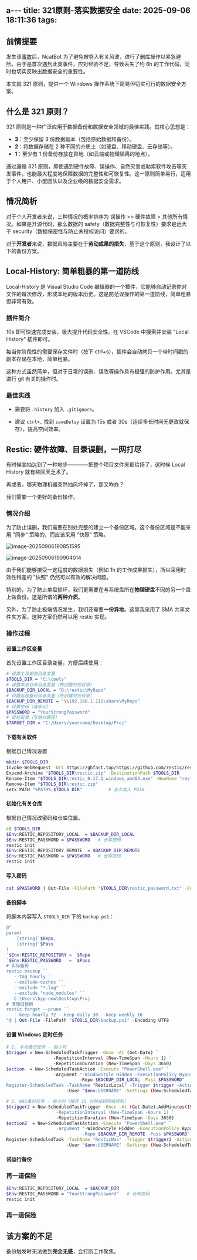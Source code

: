 a---
title: 321原则-落实数据安全
date: 2025-09-06 18:11:36
tags:
---

## 前情提要

发生该[事故](https://huanyp.cn/2025/09/06/%E6%8A%80%E6%9C%AF/%E5%BC%80%E6%BA%90/NcatBot%20%E7%B3%BB%E5%88%97%E8%BD%AF%E4%BB%B6%E9%87%8D%E5%A4%A7%E5%AE%89%E5%85%A8%E4%BA%8B%E6%95%85%E5%9B%9E%E9%A1%BE/)后，NcatBot 为了避免被卷入有关风波，进行了删库操作以紧急避险。由于是首次遇到此类事件，应对经验不足，导致丢失了约 6h 的工作代码，同时也切实反映出数据安全的重要性。

本文就 321 原则，提供一个 Windows 操作系统下简易但切实可行的数据安全方案。

## 什么是 321 原则？

321 原则是一种广泛应用于数据备份和数据安全领域的最佳实践。其核心思想是：

- **3**：至少保留 3 份数据副本（包括原始数据和备份）。
- **2**：将数据存储在 2 种不同的介质上（如硬盘、移动硬盘、云存储等）。
- **1**：至少有 1 份备份存放在异地（如云端或物理隔离的地点）。

通过遵循 321 原则，即使遇到硬件故障、误操作、自然灾害或勒索软件攻击等突发事件，也能最大程度地保障数据的完整性和可恢复性。这一原则简单易行，适用于个人用户、小型团队以及企业级的数据安全需求。

## 情况简析

对于个人开发者来说，三种情况的概率排序为 误操作 >> 硬件故障 > 其他所有情况。如果是开源代码，那么数据的 safety（数据完整性与可恢复性）要求是远大于 security（数据保密性与防止未授权访问）要求的。

对于**开发者**来说，数据风险主要在于**劳动成果的损失**，基于这个原则，我设计了以下的备份方案。

## Local-History: 简单粗暴的第一道防线

Local-History 是 Visual Studio Code 编辑器的一个插件，它能够自动记录你对文件的每次修改，形成本地的版本历史。这是防范误操作的第一道防线，简单粗暴但非常有效。

### 插件简介

10s 即可快速完成安装，极大提升代码安全性。在 VSCode 中搜索并安装 "Local History" 插件即可。

每当你阶段性的需要保存文件时（按下 ctrl+s），插件会自动拷贝一个带时间戳的副本存储在本地，简单粗暴。

这种方式虽然简单，但对于日常的误删、误改等操作具有极强的防护作用。尤其是进行 git 有关的操作时。

### 最佳实践

- 需要将 `.history` 加入 `.gitignore`。

- 建议 `ctrl+,` 找到 `saveDelay` 设置为 15s 或者 30s（连续多长时间无更改就保存），提高空间效率。


## Restic: 硬件故障、目录误删，一网打尽

有时候脑抽达到了一种地步————把整个项目文件夹都给扬了，这时候 Local History 就有些回天乏术了。

再或者，哪天物理机器突然抽风坏掉了，那又咋办？

我们需要一个更好的备份操作。

### 情况介绍

为了防止误删，我们需要在别处完整的建立一个备份区域。这个备份区域是不能采用 "同步" 策略的，而应该采用 "快照" 策略。

![image-20250906190851595](https://ghfast.top/https://raw.githubusercontent.com/huan-yp/image_space/master/images/image-20250906190851595.png)

![image-20250906190904014](https://ghfast.tophttps://raw.githubusercontent.com/huan-yp/image_space/master/images/image-20250906190904014.png)

由于我们能够接受一定程度的数据损失（例如 1h 的工作成果损失），所以采用时效性稍差的 "快照" 仍然可以有效的解决问题。

特别的，为了防止单盘损坏，我们更需要在与系统盘所在**物理硬盘**不同的另一个盘上做备份。这是所谓的**两种介质**。

另外，为了防止极端情况发生，我们还需要**一份异地**。这里我采用了 SMA 共享文件夹方案，这种方案仍然可以用 restic 实现。


### 操作过程

#### 设置工作区变量

首先设置工作区目录变量，方便后续使用：

```bash
# 设置工具安装目录变量
$TOOLS_DIR = "C:\tools"
# 设置本地仓库目录变量（先创建对应目录）
$BACKUP_DIR_LOCAL = "D:\restic\MyRepo"
# 设置远程备份目录变量（先创建对应目录）
$BACKUP_DIR_REMOTE = "\\192.168.1.111\share\MyRepo"
# 设置密码（请牢记）
$PASSWORD = "YourStrongPassword"
# 目标目录（写绝对路径）
$TARGET_DIR = "C:/Users/yourname/Desktop/Proj"
```

#### 下载有关软件

根据自己情况设置

```bash
mkdir $TOOLS_DIR
Invoke-WebRequest -Uri https://ghfast.top/https://github.com/restic/restic/releases/download/v0.17.1/restic_0.17.1_windows_amd64.zip ` -OutFile "$TOOLS_DIR\restic.zip"
Expand-Archive "$TOOLS_DIR\restic.zip" -DestinationPath $TOOLS_DIR
Rename-Item "$TOOLS_DIR\restic_0.17.1_windows_amd64.exe" -NewName "restic.exe"
Remove-Item "$TOOLS_DIR\restic.zip"
setx PATH "%PATH%;$TOOLS_DIR"          # 永久加入 PATH
```

#### 初始化有关仓库

根据自己情况改密码和仓库位置。

```bash
cd $TOOLS_DIR
$Env:RESTIC_REPOSITORY_LOCAL  = $BACKUP_DIR_LOCAL
$Env:RESTIC_PASSWORD = $PASSWORD   # 仓库密码
restic init
$Env:RESTIC_REPOSITORY_REMOTE  = $BACKUP_DIR_REMOTE
$Env:RESTIC_PASSWORD = $PASSWORD   # 仓库密码
restic init
```

#### 写入密码

```bash
cat $PASSWORD | Out-File -FilePath "$TOOLS_DIR\restic_password.txt" -Encoding ASCII
```

#### 备份脚本

将脚本内容写入 `$TOOLS_DIR` 下的 `backup.ps1`：

```powershell
@"
param(
    [string]`$Repo,
    [string]`$Pass
)
`$Env:RESTIC_REPOSITORY = `$Repo
`$Env:RESTIC_PASSWORD   = `$Pass
# 实际备份
restic backup ``
   --tag hourly ``
   --exclude-caches ``
   --exclude "*.log" ``
   --exclude "node_modules" ``
   C:\Users\hyp-new\Desktop\Proj
# 清理旧快照
restic forget --prune ``
   --keep-hourly 72 --keep-daily 30 --keep-weekly 16
"@ | Out-File -FilePath "$TOOLS_DIR\backup.ps1" -Encoding UTF8
```

#### 设置 Windows 定时任务


```bash
# 1. 本地备份任务 - 每小时
$trigger = New-ScheduledTaskTrigger -Once -At (Get-Date) `
                  -RepetitionInterval (New-TimeSpan -Hours 1) `
                  -RepetitionDuration (New-TimeSpan -Days 3650)
$action  = New-ScheduledTaskAction -Execute "PowerShell.exe" `
                  -Argument "-WindowStyle Hidden -ExecutionPolicy Bypass -File $TOOLS_DIR\backup.ps1 `
                            -Repo $BACKUP_DIR_LOCAL -Pass $PASSWORD"
Register-ScheduledTask -TaskName "ResticLocal" -Trigger $trigger -Action $action `
                       -User "$env:USERNAME" -Settings (New-ScheduledTaskSettingsSet -AllowStartIfOnBatteries -DontStopIfGoingOnBatteries)

# 2. NAS备份任务 - 每小时（错开 15 分钟减轻网络突刺）
$trigger2 = New-ScheduledTaskTrigger -Once -At (Get-Date).AddMinutes(15) `
                   -RepetitionInterval (New-TimeSpan -Hours 1) `
                   -RepetitionDuration (New-TimeSpan -Days 3650)
$action2  = New-ScheduledTaskAction -Execute "PowerShell.exe" `
                   -Argument "-WindowStyle Hidden -ExecutionPolicy Bypass -File $TOOLS_DIR\backup.ps1 `
                             -Repo $BACKUP_DIR_REMOTE -Pass $PASSWORD"
Register-ScheduledTask -TaskName "ResticNas" -Trigger $trigger2 -Action $action2 `
                       -User "$env:USERNAME" -Settings (New-ScheduledTaskSettingsSet -AllowStartIfOnBatteries -DontStopIfGoingOnBatteries -StartWhenAvailable)
```

#### 试运行备份



### 再一道保险

```bash
$Env:RESTIC_REPOSITORY_LOCAL  = $BACKUP_DIR
$Env:RESTIC_PASSWORD = "YourStrongPassword"   # 仓库密码
restic init

```


### 再一道保险




## 该方案的不足

备份触发时无法做到**完全无感**，会打断工作聚焦。
